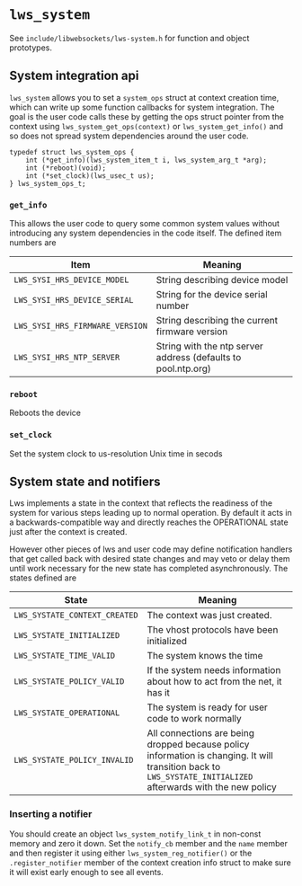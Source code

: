 # `lws_system`

See `include/libwebsockets/lws-system.h` for function and object prototypes.

## System integration api

`lws_system` allows you to set a `system_ops` struct at context creation time,
which can write up some function callbacks for system integration.  The goal
is the user code calls these by getting the ops struct pointer from the
context using `lws_system_get_ops(context)` or `lws_system_get_info()` and
so does not spread system dependencies around the user code.

```
typedef struct lws_system_ops {
	int (*get_info)(lws_system_item_t i, lws_system_arg_t *arg);
	int (*reboot)(void);
	int (*set_clock)(lws_usec_t us);
} lws_system_ops_t;
```

### `get_info`

This allows the user code to query some common system values without introducing
any system dependencies in the code itself.  The defined item numbers are

|Item|Meaning|
|---|---|
|`LWS_SYSI_HRS_DEVICE_MODEL`|String describing device model|
|`LWS_SYSI_HRS_DEVICE_SERIAL`|String for the device serial number|
|`LWS_SYSI_HRS_FIRMWARE_VERSION`|String describing the current firmware version|
|`LWS_SYSI_HRS_NTP_SERVER`|String with the ntp server address (defaults to pool.ntp.org)|

### `reboot`

Reboots the device

### `set_clock`

Set the system clock to us-resolution Unix time in secods

## System state and notifiers

Lws implements a state in the context that reflects the readiness of the system for various
steps leading up to normal operation.  By default it acts in a backwards-compatible way and
directly reaches the OPERATIONAL state just after the context is created.

However other pieces of lws and user code may define notification handlers that get called
back with desired state changes and may veto or delay them until work necessary for the new
state has completed asynchronously.  The states defined are

|State|Meaning|
|---|---|
|`LWS_SYSTATE_CONTEXT_CREATED`|The context was just created.|
|`LWS_SYSTATE_INITIALIZED`|The vhost protocols have been initialized|
|`LWS_SYSTATE_TIME_VALID`|The system knows the time|
|`LWS_SYSTATE_POLICY_VALID`|If the system needs information about how to act from the net, it has it|
|`LWS_SYSTATE_OPERATIONAL`|The system is ready for user code to work normally|
|`LWS_SYSTATE_POLICY_INVALID`|All connections are being dropped because policy information is changing.  It will transition back to `LWS_SYSTATE_INITIALIZED` afterwards with the new policy|

### Inserting a notifier

You should create an object `lws_system_notify_link_t` in non-const memory and zero it down.
Set the `notify_cb` member and the `name` member and then register it using either
`lws_system_reg_notifier()` or the `.register_notifier` member of the context creation info
struct to make sure it will exist early enough to see all events.

